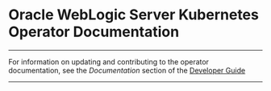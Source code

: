 # Oracle WebLogic Server Kubernetes Operator Documentation

***
For information on updating and contributing to the operator
documentation, see the _Documentation_ section of the
[Developer Guide](https://oracle.github.io/weblogic-kubernetes-operator/developerguide/documentation)
***
